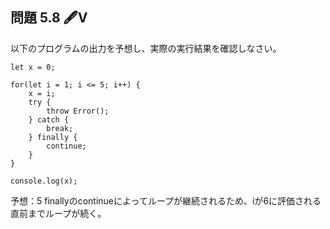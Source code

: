 ## 問題 5.8 🖋️V

以下のプログラムの出力を予想し、実際の実行結果を確認しなさい。

```
let x = 0;

for(let i = 1; i <= 5; i++) {
    x = i;
    try {
        throw Error();
    } catch {
        break;
    } finally {
        continue;
    }
}

console.log(x);
```

予想：5
finallyのcontinueによってループが継続されるため、iが6に評価される直前までループが続く。
